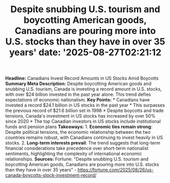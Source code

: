 ﻿---
title: "Despite snubbing U.S. tourism and boycotting American goods, Canadians are pouring more into U.S. stocks than they have in over 35 years'
date: '2025-08-27T02:21:12"
category: "Markets"
summary: ""
slug: "despite snubbing us tourism and boycotting american goods ca"
source_urls:
  - "https://fortune.com/2025/08/26/us-canada-boycotts-stock-investment-record/"
seo:
  title: "Despite snubbing U.S. tourism and boycotting American goods, Canadians are pouring more into U.S. stocks than they have in over 35 years | Hash n Hedge'
  description: '"
  keywords: ["news", "markets", "brief"]
---
**Headline:** Canadians Invest Record Amounts in US Stocks Amid Boycotts  **Summary Meta Description:** Despite boycotting American goods and snubbing U.S. tourism, Canada is investing a record amount in U.S. stocks, with over $24 billion invested in the past year alone. This trend defies expectations of economic nationalism.  **Key Points:**  * Canadians have invested a record $24.1 billion in US stocks in the past year * This surpasses the previous record of $21.6 billion set in 1998 * Despite boycotts and trade tensions, Canada's investment in US stocks has increased by over 50% since 2020 * The top Canadian investors in US stocks include institutional funds and pension plans  **Takeaways:**  1. **Economic ties remain strong**: Despite political tensions, the economic relationship between the two countries remains robust, with Canadians continuing to invest heavily in US stocks. 2. **Long-term interests prevail**: The trend suggests that long-term financial considerations take precedence over short-term nationalist sentiments, highlighting the complexity of international economic relationships.  **Sources:** Fortune: "Despite snubbing U.S. tourism and boycotting American goods, Canadians are pouring more into U.S. stocks than they have in over 35 years" - https://fortune.com/2025/08/26/us-canada-boycotts-stock-investment-record/ 
